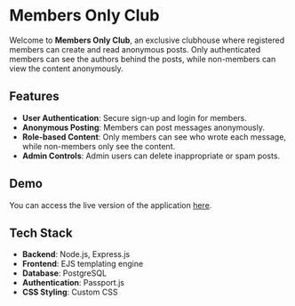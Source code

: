 # Members Only Club

Welcome to **Members Only Club**, an exclusive clubhouse where registered members can create and read anonymous posts. Only authenticated members can see the authors behind the posts, while non-members can view the content anonymously.

## Features

- **User Authentication**: Secure sign-up and login for members.
- **Anonymous Posting**: Members can post messages anonymously.
- **Role-based Content**: Only members can see who wrote each message, while non-members only see the content.
- **Admin Controls**: Admin users can delete inappropriate or spam posts.

## Demo

You can access the live version of the application [here](https://your-project-name.vercel.app).

## Tech Stack

- **Backend**: Node.js, Express.js
- **Frontend**: EJS templating engine
- **Database**: PostgreSQL
- **Authentication**: Passport.js
- **CSS Styling**: Custom CSS

